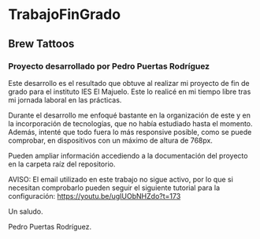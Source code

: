 # TrabajoFinGrado

## Brew Tattoos

### Proyecto desarrollado por Pedro Puertas Rodríguez

Este desarrollo es el resultado que obtuve al realizar mi proyecto de fin de grado para el instituto IES El Majuelo. Este lo realicé en mi tiempo libre tras mi jornada laboral en las prácticas.

Durante el desarrollo me enfoqué bastante en la organización de este y en la incorporación de tecnologías, que no había estudiado hasta el momento. Además, intenté que todo fuera lo más responsive posible, como se puede comprobar, en dispositivos con un máximo de altura de 768px.

Pueden ampliar información accediendo a la documentación del proyecto en la carpeta raíz del repositorio.

AVISO: El email utilizado en este trabajo no sigue activo, por lo que si necesitan comprobarlo pueden seguir el siguiente tutorial para la configuración: https://youtu.be/ugIUObNHZdo?t=173

Un saludo.

Pedro Puertas Rodríguez.
